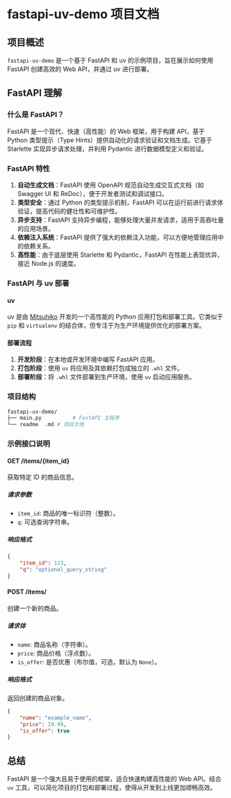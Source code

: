 # fastapi-uv-demo 项目文档

## 项目概述

`fastapi-uv-demo` 是一个基于 FastAPI 和 uv 的示例项目，旨在展示如何使用 FastAPI 创建高效的 Web API，并通过 uv 进行部署。

## FastAPI 理解

### 什么是 FastAPI？

FastAPI 是一个现代、快速（高性能）的 Web 框架，用于构建 API，基于 Python 类型提示（Type Hints）提供自动化的请求验证和文档生成。它基于 Starlette 实现异步请求处理，并利用 Pydantic 进行数据模型定义和验证。

### FastAPI 特性

1. **自动生成文档**：FastAPI 使用 OpenAPI 规范自动生成交互式文档（如 Swagger UI 和 ReDoc），便于开发者测试和调试接口。
2. **类型安全**：通过 Python 的类型提示机制，FastAPI 可以在运行前进行请求体验证，提高代码的健壮性和可维护性。
3. **异步支持**：FastAPI 支持异步编程，能够处理大量并发请求，适用于高吞吐量的应用场景。
4. **依赖注入系统**：FastAPI 提供了强大的依赖注入功能，可以方便地管理应用中的依赖关系。
5. **高性能**：由于底层使用 Starlette 和 Pydantic，FastAPI 在性能上表现优异，接近 Node.js 的速度。

### FastAPI 与 uv 部署

#### uv

uv 是由 [Mitsuhiko](https://github.com/mitsuhiko) 开发的一个高性能的 Python 应用打包和部署工具。它类似于 `pip` 和 `virtualenv` 的结合体，但专注于为生产环境提供优化的部署方案。

#### 部署流程

1. **开发阶段**：在本地或开发环境中编写 FastAPI 应用。
2. **打包阶段**：使用 `uv` 将应用及其依赖打包成独立的 `.whl` 文件。
3. **部署阶段**：将 `.whl` 文件部署到生产环境，使用 `uv` 启动应用服务。

### 项目结构

```bash
fastapi-uv-demo/
├── main.py          # FastAPI 主程序
└── readme  .md # 项目文档
```

### 示例接口说明

#### GET /items/{item_id}

获取特定 ID 的商品信息。

##### 请求参数

- `item_id`: 商品的唯一标识符（整数）。
- `q`: 可选查询字符串。

##### 响应格式

```json
{
    "item_id": 123,
    "q": "optional_query_string"
}
```

#### POST /items/

创建一个新的商品。

##### 请求体

- `name`: 商品名称（字符串）。
- `price`: 商品价格（浮点数）。
- `is_offer`: 是否优惠（布尔值，可选，默认为 `None`）。

##### 响应格式

返回创建的商品对象。

```json
{
    "name": "example_name",
    "price": 19.99,
    "is_offer": true
}
```

## 总结

FastAPI 是一个强大且易于使用的框架，适合快速构建高性能的 Web API。结合 `uv` 工具，可以简化项目的打包和部署过程，使得从开发到上线更加顺畅高效。